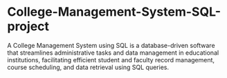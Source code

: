 # College-Management-System-SQL-project
A College Management System using SQL is a database-driven software that streamlines administrative tasks and data management in educational institutions, facilitating efficient student and faculty record management, course scheduling, and data retrieval using SQL queries.
